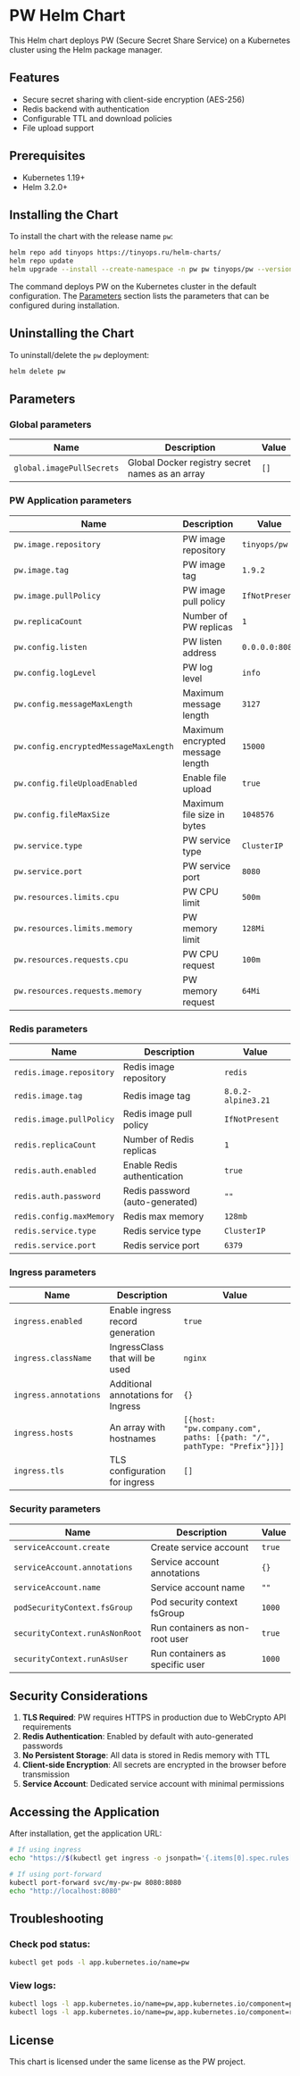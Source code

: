 # PW Helm Chart

This Helm chart deploys PW (Secure Secret Share Service) on a Kubernetes cluster using the Helm package manager.

## Features

- Secure secret sharing with client-side encryption (AES-256)
- Redis backend with authentication
- Configurable TTL and download policies
- File upload support

## Prerequisites

- Kubernetes 1.19+
- Helm 3.2.0+

## Installing the Chart

To install the chart with the release name `pw`:

```bash
helm repo add tinyops https://tinyops.ru/helm-charts/
helm repo update
helm upgrade --install --create-namespace -n pw pw tinyops/pw --version 1.0.1
```

The command deploys PW on the Kubernetes cluster in the default configuration. The [Parameters](#parameters) section lists the parameters that can be configured during installation.

## Uninstalling the Chart

To uninstall/delete the `pw` deployment:

```bash
helm delete pw
```

## Parameters

### Global parameters

| Name                       | Description                                     | Value |
| -------------------------- | ----------------------------------------------- | ----- |
| `global.imagePullSecrets`  | Global Docker registry secret names as an array | `[]`  |

### PW Application parameters

| Name                                        | Description                           | Value                |
| ------------------------------------------- | ------------------------------------- | -------------------- |
| `pw.image.repository`                       | PW image repository                   | `tinyops/pw`         |
| `pw.image.tag`                             | PW image tag                          | `1.9.2`              |
| `pw.image.pullPolicy`                      | PW image pull policy                  | `IfNotPresent`       |
| `pw.replicaCount`                          | Number of PW replicas                 | `1`                  |
| `pw.config.listen`                         | PW listen address                     | `0.0.0.0:8080`       |
| `pw.config.logLevel`                       | PW log level                          | `info`               |
| `pw.config.messageMaxLength`               | Maximum message length                | `3127`               |
| `pw.config.encryptedMessageMaxLength`      | Maximum encrypted message length      | `15000`              |
| `pw.config.fileUploadEnabled`              | Enable file upload                    | `true`               |
| `pw.config.fileMaxSize`                    | Maximum file size in bytes            | `1048576`            |
| `pw.service.type`                          | PW service type                       | `ClusterIP`          |
| `pw.service.port`                          | PW service port                       | `8080`               |
| `pw.resources.limits.cpu`                  | PW CPU limit                          | `500m`               |
| `pw.resources.limits.memory`               | PW memory limit                       | `128Mi`              |
| `pw.resources.requests.cpu`                | PW CPU request                        | `100m`               |
| `pw.resources.requests.memory`             | PW memory request                     | `64Mi`               |

### Redis parameters

| Name                           | Description                      | Value                    |
| ------------------------------ | -------------------------------- | ------------------------ |
| `redis.image.repository`       | Redis image repository           | `redis`                  |
| `redis.image.tag`             | Redis image tag                  | `8.0.2-alpine3.21`       |
| `redis.image.pullPolicy`      | Redis image pull policy          | `IfNotPresent`           |
| `redis.replicaCount`          | Number of Redis replicas         | `1`                      |
| `redis.auth.enabled`          | Enable Redis authentication      | `true`                   |
| `redis.auth.password`         | Redis password (auto-generated)  | `""`                     |
| `redis.config.maxMemory`      | Redis max memory                 | `128mb`                  |
| `redis.service.type`          | Redis service type               | `ClusterIP`              |
| `redis.service.port`          | Redis service port               | `6379`                   |

### Ingress parameters

| Name                      | Description                        | Value            |
| ------------------------- | ---------------------------------- | ---------------- |
| `ingress.enabled`         | Enable ingress record generation   | `true`           |
| `ingress.className`       | IngressClass that will be used     | `nginx`          |
| `ingress.annotations`     | Additional annotations for Ingress | `{}`             |
| `ingress.hosts`          | An array with hostnames            | `[{host: "pw.company.com", paths: [{path: "/", pathType: "Prefix"}]}]` |
| `ingress.tls`            | TLS configuration for ingress      | `[]`             |

### Security parameters

| Name                           | Description                       | Value   |
| ------------------------------ | --------------------------------- | ------- |
| `serviceAccount.create`        | Create service account            | `true`  |
| `serviceAccount.annotations`   | Service account annotations       | `{}`    |
| `serviceAccount.name`         | Service account name              | `""`    |
| `podSecurityContext.fsGroup`   | Pod security context fsGroup      | `1000`  |
| `securityContext.runAsNonRoot` | Run containers as non-root user   | `true`  |
| `securityContext.runAsUser`    | Run containers as specific user   | `1000`  |

## Security Considerations

1. **TLS Required**: PW requires HTTPS in production due to WebCrypto API requirements
2. **Redis Authentication**: Enabled by default with auto-generated passwords
3. **No Persistent Storage**: All data is stored in Redis memory with TTL
4. **Client-side Encryption**: All secrets are encrypted in the browser before transmission
5. **Service Account**: Dedicated service account with minimal permissions

## Accessing the Application

After installation, get the application URL:

```bash
# If using ingress
echo "https://$(kubectl get ingress -o jsonpath='{.items[0].spec.rules[0].host}')"

# If using port-forward
kubectl port-forward svc/my-pw-pw 8080:8080
echo "http://localhost:8080"
```

## Troubleshooting

### Check pod status:
```bash
kubectl get pods -l app.kubernetes.io/name=pw
```

### View logs:
```bash
kubectl logs -l app.kubernetes.io/name=pw,app.kubernetes.io/component=pw
kubectl logs -l app.kubernetes.io/name=pw,app.kubernetes.io/component=redis
```

## License

This chart is licensed under the same license as the PW project.
